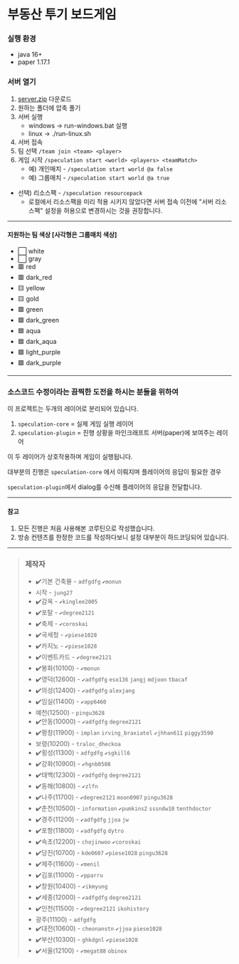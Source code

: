# 부동산 투기 보드게임

### 실행 환경

* java 16+
* paper 1.17.1

### 서버 열기

1. [server.zip](https://github.com/monun/speculation/releases/latest/download/server.zip) 다운로드
2. 원하는 폴더에 압축 풀기
3. 서버 실행
   * windows -> run-windows.bat 실행
   * linux -> ./run-linux.sh
4. 서버 접속
5. 팀 선택 `/team join <team> <player>`
6. 게임 시작 `/speculation start <world> <players> <teamMatch>`
    * 예) 개인매치 - `/speculation start world @a false`
    * 예) 그룹매치 - `/speculation start world @a true`

- 선택) 리소스팩 - `/speculation resourcepack`
  - 로컬에서 리소스팩을 미리 적용 시키지 않았다면 서버 접속 이전에 "서버 리소스팩" 설정을 허용으로 변경하시는 것을 권장합니다.

--- 

#### 지원하는 팀 색상 [사각형은 그룹매치 색상]

* ⬜ white
* ⬜ gray
* 🟥 red
* 🟥 dark_red
* 🟨 yellow
* 🟨 gold
* 🟩 green
* 🟩 dark_green
* 🟦 aqua
* 🟦 dark_aqua
* 🟪 light_purple
* 🟪 dark_purple

---

### 소스코드 수정이라는 끔찍한 도전을 하시는 분들을 위하여

이 프로젝트는 두개의 레이어로 분리되어 있습니다.

1. `speculation-core` = 실제 게임 실행 레이어
2. `speculation-plugin` = 진행 상황을 마인크래프트 서버(paper)에 보여주는 레이어

이 두 레이어가 상호작용하며 게임이 실행됩니다.

대부분의 진행은 `speculation-core` 에서 이뤄지며 플레이어의 응답이 필요한 경우

`speculation-plugin`에서 dialog를 수신해 플레이어의 응답을 전달합니다.

--- 

#### 참고

1. 모든 진행은 처음 사용해본 코루틴으로 작성했습니다.
2. 방송 컨텐츠를 한정한 코드를 작성하다보니 설정 대부분이 하드코딩되어 있습니다.

---

> ### 제작자
> * ✔️기본 건축물 - `adfgdfg` `✔️monun`
> * 시작 - `jung27`
> * ✔️감옥 - `✔️kinglee2005`
> * ✔️포탈 - `✔️degree2121`
> * ✔️축제 - `✔️coroskai`
> * ✔️국세청 - `✔️piese1028`
> * ✔️카지노 - `✔️piese1028`
> * ✔️이벤트카드 - `✔️degree2121`
> * ✔️봉화(10100) - `✔️monun`
> * ✔️영덕(12600) - `✔️adfgdfg` `eso136` `jangj` `mdjoon` `tbacaf`
> * ✔️의성(12400) - `✔️adfgdfg` `alexjang`
> * ✔️임실(11400) - `✔️app6460`
> * 예천(12500) - `pingu3628`
> * ✔️안동(10000) - `✔️adfgdfg` `degree2121`
> * ✔️평창(11900) - `implan` `irving_braxiatel` `✔️jhhan611` `piggy3590`
> * 보령(10200) - `traloc_dheckoa`
> * ✔️횡성(11300) - `adfgdfg` `✔️sgkill6`
> * ✔️강화(10900) - `✔️hgnb0508`
> * ✔️태백(12300) - `✔️adfgdfg` `degree2121`
> * ✔️동해(10800) - `✔️zlfn`
> * ✔️나주(11700) - `✔️degree2121` `moon0907` `pingu3628`
> * ✔️춘천(10500) - `information` `✔️pumkins2` `sssndw10` `tenthdoctor`
> * ✔️경주(11200) - `✔️adfgdfg` `jjoa` `jw`
> * ✔️포항(11800) - `✔️adfgdfg` `dytro`
> * ✔️속초(12200) - `chojinwoo` `✔️coroskai`
> * ✔️당진(10700) - `kde0607` `✔️piese1028` `pingu3628`
> * ✔️제주(11600) - `✔️menil`
> * ✔️김포(11000) - `✔️pparru`
> * ✔️창원(10400) - `✔️ikmyung`
> * ✔️세종(12000) - `✔️adfgdfg` `degree2121`
> * ✔️인천(11500) - `✔️degree2121` `ikohistory`
> * 광주(11100) - `adfgdfg`
> * ✔️대전(10600) - `cheonanstn` `✔️jjoa` `piese1028`
> * ✔️부산(10300) - `ghkdgnl` `✔️piese1028`
> * ✔️서울(12100) - `✔️megat88` `obinox`
